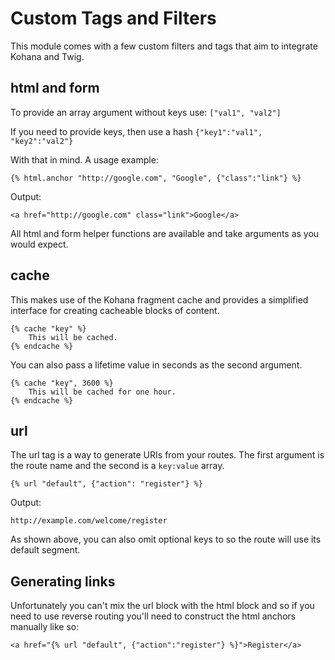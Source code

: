 # Custom Tags and Filters

This module comes with a few custom filters and tags that aim to integrate Kohana and Twig.

## html and form
To provide an array argument without keys use: `["val1", "val2"]`

If you need to provide keys, then use a hash `{"key1":"val1", "key2":"val2"}`

With that in mind. A usage example:

	{% html.anchor "http://google.com", "Google", {"class":"link"} %}

Output:

    <a href="http://google.com" class="link">Google</a>

All html and form helper functions are available and take arguments as you would expect.

## cache

This makes use of the Kohana fragment cache and provides a simplified interface
for creating cacheable blocks of content.

	{% cache "key" %}
		This will be cached.
	{% endcache %}

You can also pass a lifetime value in seconds as the second argument.

	{% cache "key", 3600 %}
		This will be cached for one hour.
	{% endcache %}

## url

The url tag is a way to generate URIs from your routes. The first argument is the
route name and the second is a `key:value` array.

	{% url "default", {"action": "register"} %}

Output:

	http://example.com/welcome/register

As shown above, you can also omit optional keys to so the route will use its default segment.

## Generating links

Unfortunately you can't mix the url block with the html block and so if you need
to use reverse routing you'll need to construct the html anchors manually like so:

	<a href="{% url "default", {"action":"register"} %}">Register</a>